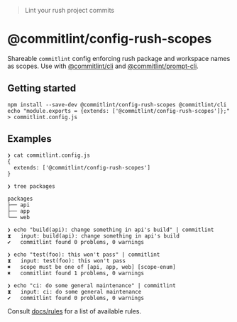 > Lint your rush project commits

# @commitlint/config-rush-scopes

Shareable `commitlint` config enforcing rush package and workspace names as scopes.
Use with [@commitlint/cli](../cli) and [@commitlint/prompt-cli](../prompt-cli).

## Getting started

```
npm install --save-dev @commitlint/config-rush-scopes @commitlint/cli
echo "module.exports = {extends: ['@commitlint/config-rush-scopes']};" > commitlint.config.js
```

## Examples

```
❯ cat commitlint.config.js
{
  extends: ['@commitlint/config-rush-scopes']
}

❯ tree packages

packages
├── api
├── app
└── web

❯ echo "build(api): change something in api's build" | commitlint
⧗   input: build(api): change something in api's build
✔   commitlint found 0 problems, 0 warnings

❯ echo "test(foo): this won't pass" | commitlint
⧗   input: test(foo): this won't pass
✖   scope must be one of [api, app, web] [scope-enum]
✖   commitlint found 1 problems, 0 warnings

❯ echo "ci: do some general maintenance" | commitlint
⧗   input: ci: do some general maintenance
✔   commitlint found 0 problems, 0 warnings
```

Consult [docs/rules](https://conventional-changelog.github.io/commitlint/#/reference-rules) for a list of available rules.
